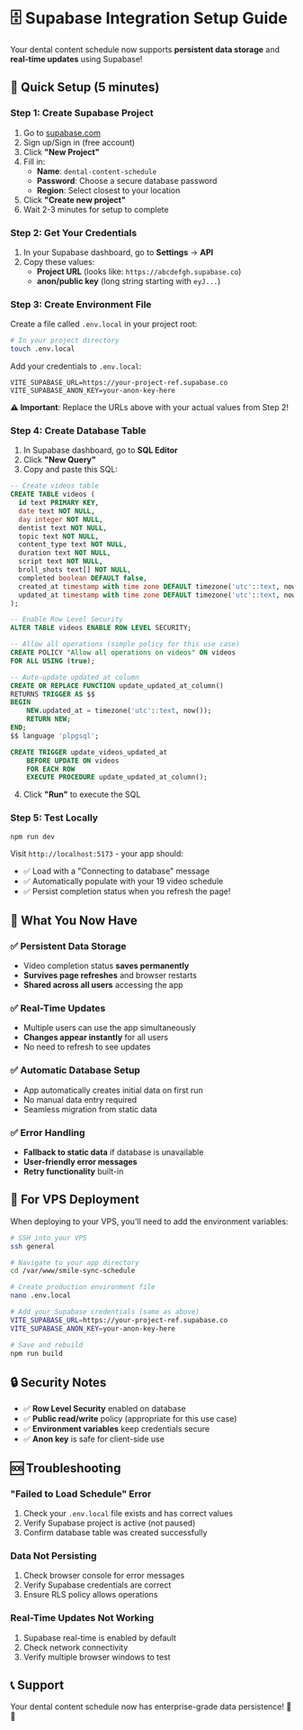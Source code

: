 # 🗄️ Supabase Integration Setup Guide

Your dental content schedule now supports **persistent data storage** and **real-time updates** using Supabase!

## 🚀 Quick Setup (5 minutes)

### Step 1: Create Supabase Project
1. Go to [supabase.com](https://supabase.com)
2. Sign up/Sign in (free account)
3. Click **"New Project"**
4. Fill in:
   - **Name**: `dental-content-schedule`
   - **Password**: Choose a secure database password
   - **Region**: Select closest to your location
5. Click **"Create new project"**
6. Wait 2-3 minutes for setup to complete

### Step 2: Get Your Credentials
1. In your Supabase dashboard, go to **Settings** → **API**
2. Copy these values:
   - **Project URL** (looks like: `https://abcdefgh.supabase.co`)
   - **anon/public key** (long string starting with `eyJ...`)

### Step 3: Create Environment File
Create a file called `.env.local` in your project root:

```bash
# In your project directory
touch .env.local
```

Add your credentials to `.env.local`:
```
VITE_SUPABASE_URL=https://your-project-ref.supabase.co
VITE_SUPABASE_ANON_KEY=your-anon-key-here
```

**⚠️ Important**: Replace the URLs above with your actual values from Step 2!

### Step 4: Create Database Table
1. In Supabase dashboard, go to **SQL Editor**
2. Click **"New Query"**
3. Copy and paste this SQL:

```sql
-- Create videos table
CREATE TABLE videos (
  id text PRIMARY KEY,
  date text NOT NULL,
  day integer NOT NULL,
  dentist text NOT NULL,
  topic text NOT NULL,
  content_type text NOT NULL,
  duration text NOT NULL,
  script text NOT NULL,
  broll_shots text[] NOT NULL,
  completed boolean DEFAULT false,
  created_at timestamp with time zone DEFAULT timezone('utc'::text, now()) NOT NULL,
  updated_at timestamp with time zone DEFAULT timezone('utc'::text, now()) NOT NULL
);

-- Enable Row Level Security
ALTER TABLE videos ENABLE ROW LEVEL SECURITY;

-- Allow all operations (simple policy for this use case)
CREATE POLICY "Allow all operations on videos" ON videos
FOR ALL USING (true);

-- Auto-update updated_at column
CREATE OR REPLACE FUNCTION update_updated_at_column()
RETURNS TRIGGER AS $$
BEGIN
    NEW.updated_at = timezone('utc'::text, now());
    RETURN NEW;
END;
$$ language 'plpgsql';

CREATE TRIGGER update_videos_updated_at 
    BEFORE UPDATE ON videos 
    FOR EACH ROW 
    EXECUTE PROCEDURE update_updated_at_column();
```

4. Click **"Run"** to execute the SQL

### Step 5: Test Locally
```bash
npm run dev
```

Visit `http://localhost:5173` - your app should:
- ✅ Load with a "Connecting to database" message
- ✅ Automatically populate with your 19 video schedule
- ✅ Persist completion status when you refresh the page!

## 🎉 What You Now Have

### ✅ Persistent Data Storage
- Video completion status **saves permanently**
- **Survives page refreshes** and browser restarts
- **Shared across all users** accessing the app

### ✅ Real-Time Updates
- Multiple users can use the app simultaneously
- **Changes appear instantly** for all users
- No need to refresh to see updates

### ✅ Automatic Database Setup
- App automatically creates initial data on first run
- No manual data entry required
- Seamless migration from static data

### ✅ Error Handling
- **Fallback to static data** if database is unavailable
- **User-friendly error messages**
- **Retry functionality** built-in

## 🔧 For VPS Deployment

When deploying to your VPS, you'll need to add the environment variables:

```bash
# SSH into your VPS
ssh general

# Navigate to your app directory
cd /var/www/smile-sync-schedule

# Create production environment file
nano .env.local

# Add your Supabase credentials (same as above)
VITE_SUPABASE_URL=https://your-project-ref.supabase.co
VITE_SUPABASE_ANON_KEY=your-anon-key-here

# Save and rebuild
npm run build
```

## 🔒 Security Notes

- ✅ **Row Level Security** enabled on database
- ✅ **Public read/write** policy (appropriate for this use case)
- ✅ **Environment variables** keep credentials secure
- ✅ **Anon key** is safe for client-side use

## 🆘 Troubleshooting

### "Failed to Load Schedule" Error
1. Check your `.env.local` file exists and has correct values
2. Verify Supabase project is active (not paused)
3. Confirm database table was created successfully

### Data Not Persisting
1. Check browser console for error messages
2. Verify Supabase credentials are correct
3. Ensure RLS policy allows operations

### Real-Time Updates Not Working
1. Supabase real-time is enabled by default
2. Check network connectivity
3. Verify multiple browser windows to test

## 📞 Support

Your dental content schedule now has enterprise-grade data persistence! 🦷✨
